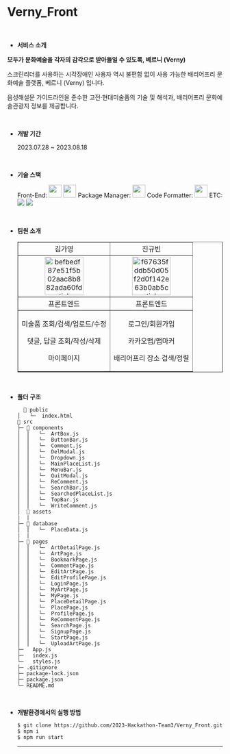 # Verny_Front


<br/>


- **서비스 소개**


**모두가 문화예술을 각자의 감각으로 받아들일 수 있도록, 베르니 (Verny)**

스크린리더를 사용하는 시각장애인 사용자 역시 불편함 없이 사용 가능한 배리어프리 문화예술 플랫폼, 베르니 (Verny) 입니다.

음성해설문 가이드라인을 준수한 고전·현대미술품의 기술 및 해석과, 배리어프리 문화예술관광지 정보를 제공합니다.


<br/>


- **개발 기간**

  2023.07.28 ~ 2023.08.18


  <br/>


- **기술 스택**

  <span>Front-End: </span> <img src="https://img.shields.io/badge/React-61DAFB?style=flat-square&logo=React&logoColor=white" height="30px"> <img src="https://img.shields.io/badge/styled_components-DB7093?style=flat-square&logo=styled-components&logoColor=white" height="30px">
  <span>Package Manager: </span><img src="https://img.shields.io/badge/npm-CB3837?style=flat-square&logo=npm&logoColor=white" height="30px">
  <span>Code Formatter: </span> <img src="https://img.shields.io/badge/Prettier-F7B93E?style=flat-square&logo=React&logoColor=white" height="30px">
  <span>ETC: </span> <img src="https://img.shields.io/badge/Figma-F24E1E?style=flat-square&logo=Figma&logoColor=white" /> <img src="https://img.shields.io/badge/GitHub-181717?style=flat-square&logo=GitHub&logoColor=white"/> 


<br/>


- **팀원 소개**

  <table border="" cellspacing="0" cellpadding="0" width="100%">
  <tr width="100%">
  <td align="center">김가영</a></td>
  <td align="center">진규빈</a></td>
  </tr>
  <tr width="100%">
  <td  align="center"><a href="https://imgbb.com/"><img src="https://i.ibb.co/sWXnzcJ/befbedf87e51f5b02aac8b882ada60fd-sticker.png" alt="befbedf87e51f5b02aac8b882ada60fd-sticker" border="0" width="90px"></a></td>
  <td  align="center"><a href="https://imgbb.com/"><img src="https://i.ibb.co/MRr1QMW/f67635fddb50d05f2d0f142e63b0ab5c-sticker.png" alt="f67635fddb50d05f2d0f142e63b0ab5c-sticker" border="0" width="90px"></a></td>
  </tr>
  <tr width="100%">
  <td  align="center">프론트엔드</td>
  <td  align="center">프론트엔드</td>
     </tr>
      <tr width="100%">
          <td  align="center"><p>미술품 조회/검색/업로드/수정</p></p><p>댓글, 답글 조회/작성/삭제</p><p>마이페이지</p></td>
          <td  align="center"><p>로그인/회원가입</p><p>카카오맵/맵마커</p><p>배리어프리 장소 검색/정렬</p></td>
     </tr>
  </table>


  <br/>


- **폴더 구조**

  ```
    📂 public
  ⎪   └─  index.html
  📂 src
  ├─ 📂 components
  ⎪  ⎪   └─  ArtBox.js
  ⎪  ⎪   └─  ButtonBar.js
  ⎪  ⎪   └─  Comment.js     
  ⎪  ⎪   └─  DelModal.js     
  ⎪  ⎪   └─  Dropdown.js
  ⎪  ⎪   └─  MainPlaceList.js   
  ⎪  ⎪   └─  MenuBar.js 
  ⎪  ⎪   └─  QuitModal.js
  ⎪  ⎪   └─  ReComment.js 
  ⎪  ⎪   └─  SearchBar.js
  ⎪  ⎪   └─  SearchedPlaceList.js
  ⎪  ⎪   └─  TopBar.js
  ⎪  ⎪   └─  WriteComment.js
  ⎪  📂 assets                 
  |  |
  ├─ 📂 database
  ⎪  ⎪   └─  PlaceData.js              
  |  |   
  ├─ 📂 pages
  ⎪  ⎪   └─  ArtDetailPage.js            
  ⎪  ⎪   └─  ArtPage.js        
  ⎪  ⎪   └─  BookmarkPage.js         
  ⎪  ⎪   └─  CommentPage.js        
  ⎪  ⎪   └─  EditArtPage.js           
  ⎪  ⎪   └─  EditProfilePage.js              
  ⎪  ⎪   └─  LoginPage.js                  
  ⎪  ⎪   └─  MyArtPage.js           
  ⎪  ⎪   └─  MyPage.js         
  ⎪  ⎪   └─  PlaceDetailPage.js        
  ⎪  ⎪   └─  PlacePage.js         
  ⎪  ⎪   └─  ProfilePage.js  
  ⎪  ⎪   └─  ReCommentPage.js 
  ⎪  ⎪   └─  SearchPage.js 
  ⎪  ⎪   └─  SignupPage.js 
  ⎪  ⎪   └─  StartPage.js 
  ⎪  ⎪   └─  UploadArtPage.js 
  ├─   App.js      
  ├─   index.js               
  └─   styles.js
  ├─ .gitignore
  ├─ package-lock.json
  ├─ package.json
  └─ README.md
  ```

<br/>


- **개발환경에서의 실행 방법**
  ```
  $ git clone https://github.com/2023-Hackathon-Team3/Verny_Front.git
  $ npm i
  $ npm run start
  ```
  <hr/>
